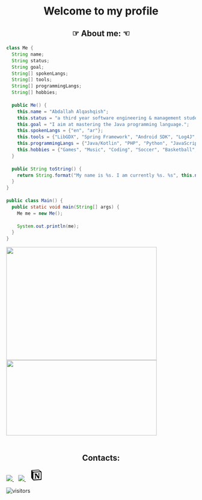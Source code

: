 <!--Intro-->
<h1 align = "center">Welcome to my profile</h1>
<!--About-->
<h2 align = "center">☞ About me: ☜</h2>
<div align= "left">

```Java
class Me {
  String name;
  String status;
  String goal;
  String[] spokenLangs;
  String[] tools;
  String[] programmingLangs;
  String[] hobbies;
  
  public Me() {
    this.name = "Abdallah Alqashqish";
    this.status = "a third year software engineering & management student at McMaster University.";
    this.goal = "I aim at mastering the Java programming language.";
    this.spokenLangs = {"en", "ar"};
    this.tools = {"LibGDX", "Spring Framework", "Android SDK", "Log4J", "Apache Commons Library", "JUnit", "Room Database", "MySQL", "IBM db2"};
    this.programmingLangs = {"Java/Kotlin", "PHP", "Python", "JavaScript", "SQL", "Bash Script", "HTML/CSS"};
    this.hobbies = {"Games", "Music", "Coding", "Soccer", "Basketball", "Cars/Motorcycles"};
  }

  public String toString() {
    return String.format("My name is %s. I am currently %s. %s", this.name, this.status, this.goal);
  }
}

public class Main() {
  public static void main(String[] args) {
    Me me = new Me();

    System.out.println(me);
  }
}
```
</pre>

</div>
<!--Stats-->
<a href="https://github.com/Sceptres?tab=repositories">
	<!--&layout=compact doesnt work-->
	<img align="center" src="https://github-readme-stats-seven-teal-98.vercel.app/api/top-langs/?username=Sceptres&layout=compact&theme=radical" width="400" height="300"/>
</a>
<a href="https://github.com/Sceptres?tab=repositories">
	<img align="center" src="https://github-readme-stats-seven-teal-98.vercel.app/api?username=Sceptres&countPrivates=True&issues&show_icons=true&theme=radical" width="400" height="200"/>
</a>
<br><br>
<!--Contacts-->
<div align="center">
<h2 align = "center">Contacts:</h2>
</div>

<a href="mailto:abdalq2003@gmail.com">
    <img src="https://img.shields.io/badge/Gmail-D14836?style=for-the-badge&logo=gmail&logoColor=white" />
</a>&nbsp;&nbsp;
<a href="https://www.linkedin.com/in/sceptres/">
    <img src="https://img.shields.io/badge/-LinkedIn-blue?style=flat-square&logo=Linkedin&logoColor=white" />        
</a>&nbsp;&nbsp;
<a href="https://rough-popcorn-b16.notion.site/Abdallah-Alqashqish-946159e6d5984ce0bddfd369ca4cfb7d">
    <img src="assets/notion.png">
</a>
<p><img src="https://komarev.com/ghpvc/?username=Sceptres&color=fd428d" alt="visitors"></p>
